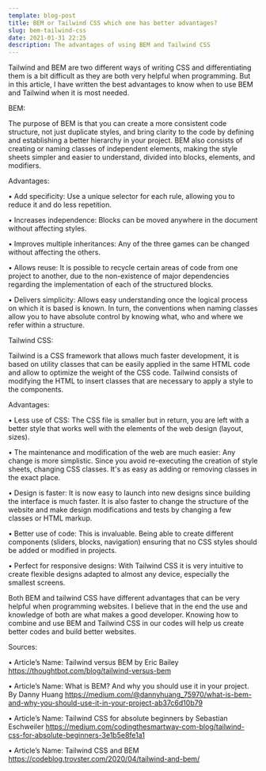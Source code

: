 ```yaml
---
template: blog-post
title: BEM or Tailwind CSS which one has better advantages?
slug: bem-tailwind-css
date: 2021-01-31 22:25
description: The advantages of using BEM and Tailwind CSS
---
```

Tailwind and BEM are two different ways of writing CSS and differentiating them is a bit difficult as they are both very helpful when programming. But in this article, I have written the best advantages to know when to use BEM and Tailwind when it is most needed.

BEM:

The purpose of BEM is that you can create a more consistent code structure, not just duplicate styles, and bring clarity to the code by defining and establishing a better hierarchy in your project. BEM also consists of creating or naming classes of independent elements, making the style sheets simpler and easier to understand, divided into blocks, elements, and modifiers.

Advantages:

• Add specificity: Use a unique selector for each rule, allowing you to reduce it and do less repetition.

• Increases independence: Blocks can be moved anywhere in the document without affecting styles.

• Improves multiple inheritances: Any of the three games can be changed without affecting the others.

• Allows reuse: It is possible to recycle certain areas of code from one project to another, due to the non-existence of major dependencies regarding the implementation of each of the structured blocks.

• Delivers simplicity: Allows easy understanding once the logical process on which it is based is known. In turn, the conventions when naming classes allow you to have absolute control by knowing what, who and where we refer within a structure.


Tailwind CSS:

Tailwind is a CSS framework that allows much faster development, it is based on utility classes that can be easily applied in the same HTML code and allow to optimize the weight of the CSS code. Tailwind consists of modifying the HTML to insert classes that are necessary to apply a style to the components.

Advantages:

• Less use of CSS: The CSS file is smaller but in return, you are left with a better style that works well with the elements of the web design (layout, sizes).

• The maintenance and modification of the web are much easier: Any change is more simplistic. Since you avoid re-executing the creation of style sheets, changing CSS classes. It's as easy as adding or removing classes in the exact place.

• Design is faster: It is now easy to launch into new designs since building the interface is much faster. It is also faster to change the structure of the website and make design modifications and tests by changing a few classes or HTML markup.

• Better use of code: This is invaluable. Being able to create different components (sliders, blocks, navigation) ensuring that no CSS styles should be added or modified in projects.

• Perfect for responsive designs: With Tailwind CSS it is very intuitive to create flexible designs adapted to almost any device, especially the smallest screens. 

Both BEM and tailwind CSS have different advantages that can be very helpful when programming websites. I believe that in the end the use and knowledge of both are what makes a good developer. Knowing how to combine and use BEM and Tailwind CSS in our codes will help us create better codes and build better websites.

Sources:

•	Article’s Name: Tailwind versus BEM by Eric Bailey https://thoughtbot.com/blog/tailwind-versus-bem

•	Article’s Name: What is BEM? And why you should use it in your project. By Danny Huang https://medium.com/@dannyhuang_75970/what-is-bem-and-why-you-should-use-it-in-your-project-ab37c6d10b79

•	Article’s Name: Tailwind CSS for absolute beginners by Sebastian Eschweiler https://medium.com/codingthesmartway-com-blog/tailwind-css-for-absolute-beginners-3e1b5e8fe1a1

•	Article’s Name: Tailwind CSS and BEM https://codeblog.trovster.com/2020/04/tailwind-and-bem/


